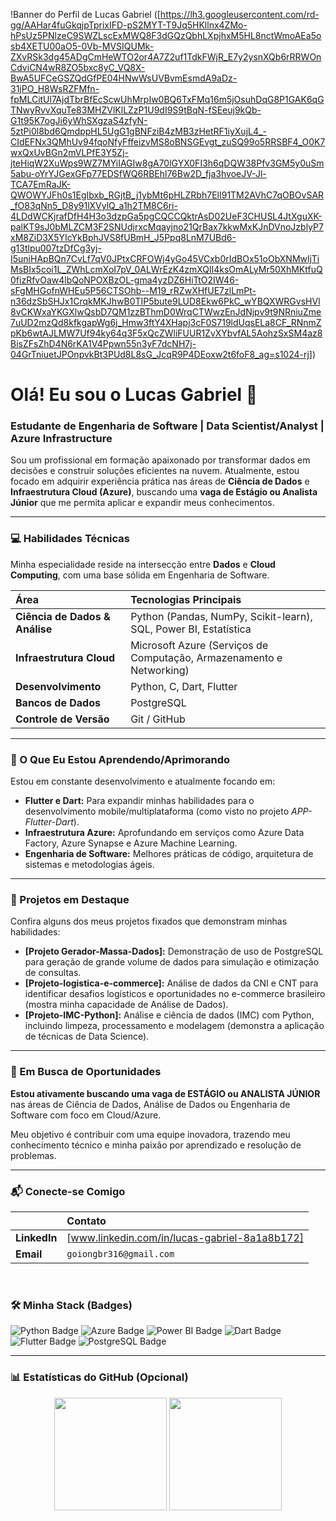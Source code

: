 !Banner do Perfil de Lucas Gabriel ([https://lh3.googleusercontent.com/rd-gg/AAHar4fuGkqjpTprixIFD-pS2MYT-T9Jq5HKllnx4ZMo-hPsUz5PNlzeC9SWZLscExMWQ8F3dGQzQbhLXpjhxM5HL8nctWmoAEa5osb4XETU00aO5-0Vb-MVSIQUMk-ZXvRSk3dg45ADgCmHeWTO2or4A7Z2uf1TdkFWjR_E7y2ysnXQb6rRRWOnCdviCN4wR8ZO5bxc8yC_VQ8X-BwA5UFCeGSZQdGfPE04HNwWsUVBvmEsmdA9aDz-31jPO_H8WsRZFMfn-fpMLCitUl7AjdTbrBfEcScwUhMrpIw0BQ6TxFMq16m5jOsuhDqG8P1GAK6qGTNwyRvvXquTe83MHZVlKlLZzP1U9dI9S9tBqN-fSEeuj9kQb-G1t95K7ogJi6yWhSXgzaS4zfyN-5ztPi0l8bd6QmdppHL5UgG1gBNFziB4zMB3zHetRF1iyXujL4_-CIdEFNx3QMhUv94fqoNfyFffeizvMS8oBNSGEvgt_zuSQ99o5RRSBF4_O0K7wxQxUvBGn2mVLPfE3Y5Zj-jteHiqW2XuWps9WZ7MYiIAGIw8gA70lGYX0FI3h6qDQW38Pfv3GM5y0uSm5abu-oYrYJGexGFp77EDSfWQ6RBEhl76Bw2D_fja3hvoeJV-Jl-TCA7EmRaJK-QWOWYJFh0s1EgIbxb_RGjtB_j1ybMt6pHLZRbh7ElI91TM2AVhC7qOBOvSAR_fO83qNn5_D8y91lXVylQ_a1h2TM8C6ri-4LDdWCKjrafDfH4H3o3dzpGa5pgCQCCQktrAsD02UeF3CHUSL4JtXguXK-palKT9sJ0bMLZCM3F2SNUdjrxcMqayjno21QrBax7kkwMxKJnDVnoJzblyP7xM8ZiD3X5YIcYkBphJVS8fUBmH_J5Ppq8LnM7UBd6-g13tlpu007tzDfCg3yj-I5uniHApBQn7CvLf7qV0JPtxCRFOWj4yGo45VCxb0rIdBOx51oObXNMwljTiMsBIx5coi1L_ZWhLcmXoI7pV_0ALWrEzK4zmXQlI4ksOmALyMr50XhMKtfuQ0fizRfvOaw4lbQoNPOXBzOL-gma4yzDZ6HiTtO2IW46-sFgMHGofnWHEu5P56CTSOhb--M19_rRZwXHfUE7zlLmPt-n36dzSbSHJx1CrqkMKJhwB0TIP5bute9LUD8Ekw6PkC_wYBQXWRGvsHVl8vCKWxaYKGXlwQsbD7QM1zzBThmD0WrqCTWwzEnJdNjpv9t9NRniuZme7uUD2mzQd8kfkgapWg6j_Hmw3ftY4XHapj3cF0S719ldUqsELa8CF_RNnmZpKb6wtAJLMW7Uf94ky64q3F5xQcZWliFUUR1ZvXYbvfAL5AohzSxSM4az8BisZFsZhD4N6rKA1V4Ppwn55n3yF7dcNH7j-04GrTniuetJPOnpvkBt3PUd8L8sG_JcqR9P4DEoxw2t6foF8_ag=s1024-rj])

# Olá! Eu sou o Lucas Gabriel 👋

### Estudante de Engenharia de Software | Data Scientist/Analyst | Azure Infrastructure

Sou um profissional em formação apaixonado por transformar dados em decisões e construir soluções eficientes na nuvem. Atualmente, estou focado em adquirir experiência prática nas áreas de **Ciência de Dados** e **Infraestrutura Cloud (Azure)**, buscando uma **vaga de Estágio ou Analista Júnior** que me permita aplicar e expandir meus conhecimentos.

---

### 💻 Habilidades Técnicas

Minha especialidade reside na intersecção entre **Dados** e **Cloud Computing**, com uma base sólida em Engenharia de Software.

| Área | Tecnologias Principais |
| :--- | :--- |
| **Ciência de Dados & Análise** | Python (Pandas, NumPy, Scikit-learn), SQL, Power BI, Estatística |
| **Infraestrutura Cloud** | Microsoft Azure (Serviços de Computação, Armazenamento e Networking) |
| **Desenvolvimento** | Python, C, Dart, Flutter |
| **Bancos de Dados** | PostgreSQL |
| **Controle de Versão** | Git / GitHub |

---

### 🌱 O Que Eu Estou Aprendendo/Aprimorando

Estou em constante desenvolvimento e atualmente focando em:
* **Flutter e Dart:** Para expandir minhas habilidades para o desenvolvimento mobile/multiplataforma (como visto no projeto *APP-Flutter-Dart*).
* **Infraestrutura Azure:** Aprofundando em serviços como Azure Data Factory, Azure Synapse e Azure Machine Learning.
* **Engenharia de Software:** Melhores práticas de código, arquitetura de sistemas e metodologias ágeis.

---

### 🚀 Projetos em Destaque

Confira alguns dos meus projetos fixados que demonstram minhas habilidades:

* **[Projeto Gerador-Massa-Dados]:** Demonstração de uso de PostgreSQL para geração de grande volume de dados para simulação e otimização de consultas.
* **[Projeto-logistica-e-commerce]:** Análise de dados da CNI e CNT para identificar desafios logísticos e oportunidades no e-commerce brasileiro (mostra minha capacidade de Análise de Dados).
* **[Projeto-IMC-Python]:** Análise e ciência de dados (IMC) com Python, incluindo limpeza, processamento e modelagem (demonstra a aplicação de técnicas de Data Science).

---

### 💼 Em Busca de Oportunidades

**Estou ativamente buscando uma vaga de ESTÁGIO ou ANALISTA JÚNIOR** nas áreas de Ciência de Dados, Análise de Dados ou Engenharia de Software com foco em Cloud/Azure.

Meu objetivo é contribuir com uma equipe inovadora, trazendo meu conhecimento técnico e minha paixão por aprendizado e resolução de problemas.

---

### 📬 Conecte-se Comigo

| | Contato |
| :--- | :--- |
| **LinkedIn** | [www.linkedin.com/in/lucas-gabriel-8a1a8b172] |
| **Email** | `goiongbr316@gmail.com` |

<br>

### 🛠️ Minha Stack (Badges)

<p align="left">
  <img src="https://img.shields.io/badge/Python-3776AB?style=for-the-badge&logo=python&logoColor=white" alt="Python Badge" />
  <img src="https://img.shields.io/badge/Microsoft_Azure-0078D4?style=for-the-badge&logo=microsoft-azure&logoColor=white" alt="Azure Badge" />
  <img src="https://img.shields.io/badge/Power_BI-F2C811?style=for-the-badge&logo=power-bi&logoColor=white" alt="Power BI Badge" />
  <img src="https://img.shields.io/badge/Dart-0175C2?style=for-the-badge&logo=dart&logoColor=white" alt="Dart Badge" />
  <img src="https://img.shields.io/badge/Flutter-02569B?style=for-the-badge&logo=flutter&logoColor=white" alt="Flutter Badge" />
  <img src="https://img.shields.io/badge/PostgreSQL-316192?style=for-the-badge&logo=postgresql&logoColor=white" alt="PostgreSQL Badge" />
</p>

---

### 📊 Estatísticas do GitHub (Opcional)

<p align="center">
  <img height="180em" src="https://github-readme-stats.vercel.app/api?username=fatiilagal&show_icons=true&theme=dark&include_all_commits=true&count_private=true"/>
  <img height="180em" src="https://github-readme-stats.vercel.app/api/top-langs/?username=fatiilagal&layout=compact&langs_count=7&theme=dark"/>
</p>
